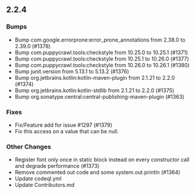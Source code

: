 ## 2.2.4

### Bumps

* Bump com.google.errorprone:error_prone_annotations from 2.38.0 to 2.39.0 (#1378)
* Bump com.puppycrawl.tools:checkstyle from 10.25.0 to 10.25.1 (#1371)
* Bump com.puppycrawl.tools:checkstyle from 10.25.1 to 10.26.0 (#1377)
* Bump com.puppycrawl.tools:checkstyle from 10.26.0 to 10.26.1 (#1380)
* Bump junit.version from 5.13.1 to 5.13.2 (#1376)
* Bump org.jetbrains.kotlin:kotlin-maven-plugin from 2.1.21 to 2.2.0 (#1374)
* Bump org.jetbrains.kotlin:kotlin-stdlib from 2.1.21 to 2.2.0 (#1375)
* Bump org.sonatype.central:central-publishing-maven-plugin (#1363)

### Fixes

* Fix/Feature add for issue #1297 (#1379)
* Fix this access on a value that can be null.

### Other Changes

* Register font only once in static block instead on every constructor call and degrade performance (#1373)
* Remove commented out code and some system.out.println (#1364)
* Update codeql.yml
* Update Contributors.md
